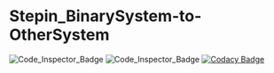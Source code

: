 # Stepin_BinarySystem-to-OtherSystem
![Code_Inspector_Badge](https://www.code-inspector.com/project/27714/score/svg)
![Code_Inspector_Badge](https://www.code-inspector.com/project/27714/status/svg)
[![Codacy Badge](https://app.codacy.com/project/badge/Grade/5f6bdec695cc4db286091de998a5c2e7)](https://www.codacy.com/gh/GudimetlaSaiSatish/Stepin_BinarySystem-to-OtherSystem/dashboard?utm_source=github.com&amp;utm_medium=referral&amp;utm_content=GudimetlaSaiSatish/Stepin_BinarySystem-to-OtherSystem&amp;utm_campaign=Badge_Grade)
